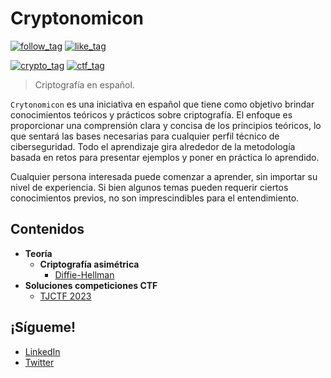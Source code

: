 # Cryptonomicon

[![follow_tag](https://img.shields.io/github/followers/Daysapro?label=Seguir&style=social)](https://github.com/Daysapro) [![like_tag](https://img.shields.io/github/stars/Daysapro/cryptonomicon?label=Favorito&style=social)](https://github.com/Daysapro/cryptonomicon)

[![crypto_tag](https://img.shields.io/:criptografía-2ecc71.svg?labelColor=F67F26&color=F67F26)]() [![ctf_tag](https://img.shields.io/:CTF-2ecc71.svg?labelColor=472D27&color=472D27)]()


> Criptografía en español.

`Crytonomicon` es una iniciativa en español que tiene como objetivo brindar conocimientos teóricos y prácticos sobre criptografía. El enfoque es proporcionar una comprensión clara y concisa de los principios teóricos, lo que sentará las bases necesarias para cualquier perfil técnico de ciberseguridad. Todo el aprendizaje gira alrededor de la metodología basada en retos para presentar ejemplos y poner en práctica lo aprendido.

Cualquier persona interesada puede comenzar a aprender, sin importar su nivel de experiencia. Si bien algunos temas pueden requerir ciertos conocimientos previos, no son imprescindibles para el entendimiento.


## Contenidos
- **Teoría**
    - **Criptografía asimétrica**
        - [Diffie-Hellman](/asymmetric/diffie-hellman/README.md)
- **Soluciones competiciones CTF**
    - [TJCTF 2023](/writeups/TJCTF_2023/README.md)


## ¡Sígueme!
- [LinkedIn](https://www.linkedin.com/in/david-ram%C3%ADrez-acero-3bb282266/)
- [Twitter](https://twitter.com/daysapro)